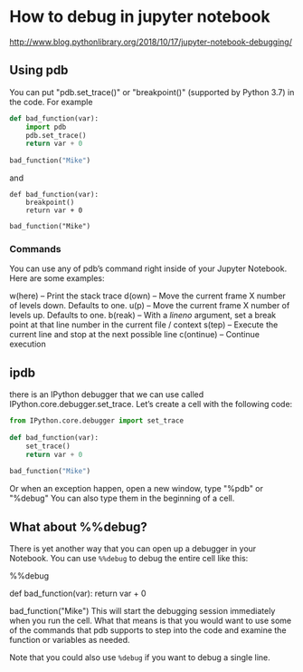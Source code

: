 # How to debug in jupyter notebook

http://www.blog.pythonlibrary.org/2018/10/17/jupyter-notebook-debugging/

## Using pdb
You can put "pdb.set_trace()" or "breakpoint()" (supported by Python 3.7) in the code.
For example

``` python
def bad_function(var):
    import pdb
    pdb.set_trace()
    return var + 0
 
bad_function("Mike")
```
and
```
def bad_function(var):
    breakpoint()
    return var + 0
 
bad_function("Mike")
```

### Commands
You can use any of pdb’s command right inside of your Jupyter Notebook. Here are some examples:

w(here) – Print the stack trace
d(own) – Move the current frame X number of levels down. Defaults to one.
u(p) – Move the current frame X number of levels up. Defaults to one.
b(reak) – With a *lineno* argument, set a break point at that line number in the current file / context
s(tep) – Execute the current line and stop at the next possible line
c(ontinue) – Continue execution

## ipdb
there is an IPython debugger that we can use called IPython.core.debugger.set_trace. Let’s create a cell with the following code:

```python
from IPython.core.debugger import set_trace
 
def bad_function(var):
    set_trace()
    return var + 0
 
bad_function("Mike")
```

Or when an exception happen, open a new window, type "%pdb" or "%debug"
You can also type them in the beginning of a cell.


## What about %%debug?
There is yet another way that you can open up a debugger in your Notebook. You can use `%%debug` to debug the entire cell like this:

%%debug
 
def bad_function(var):
    return var + 0
 
bad_function("Mike")
This will start the debugging session immediately when you run the cell. What that means is that you would want to use some of the commands that pdb supports to step into the code and examine the function or variables as needed.

Note that you could also use `%debug` if you want to debug a single line.

